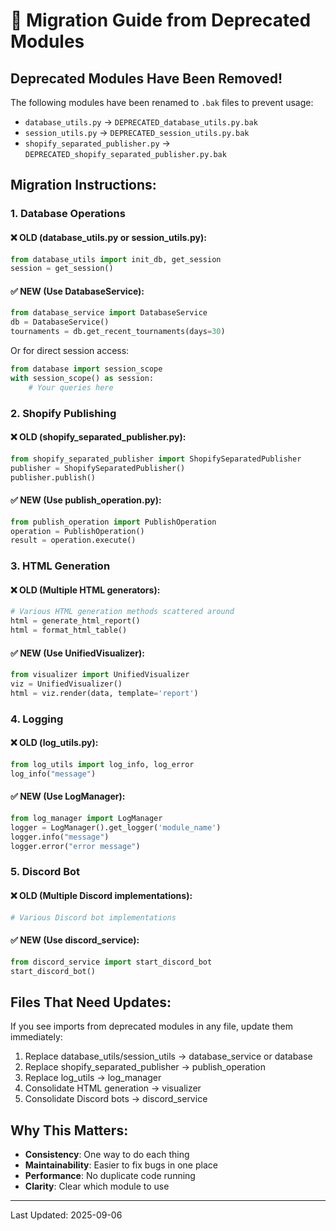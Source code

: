 # 🔄 Migration Guide from Deprecated Modules

## Deprecated Modules Have Been Removed!

The following modules have been renamed to `.bak` files to prevent usage:
- `database_utils.py` → `DEPRECATED_database_utils.py.bak`
- `session_utils.py` → `DEPRECATED_session_utils.py.bak`  
- `shopify_separated_publisher.py` → `DEPRECATED_shopify_separated_publisher.py.bak`

## Migration Instructions:

### 1. Database Operations

#### ❌ OLD (database_utils.py or session_utils.py):
```python
from database_utils import init_db, get_session
session = get_session()
```

#### ✅ NEW (Use DatabaseService):
```python
from database_service import DatabaseService
db = DatabaseService()
tournaments = db.get_recent_tournaments(days=30)
```

Or for direct session access:
```python
from database import session_scope
with session_scope() as session:
    # Your queries here
```

### 2. Shopify Publishing

#### ❌ OLD (shopify_separated_publisher.py):
```python
from shopify_separated_publisher import ShopifySeparatedPublisher
publisher = ShopifySeparatedPublisher()
publisher.publish()
```

#### ✅ NEW (Use publish_operation.py):
```python
from publish_operation import PublishOperation
operation = PublishOperation()
result = operation.execute()
```

### 3. HTML Generation

#### ❌ OLD (Multiple HTML generators):
```python
# Various HTML generation methods scattered around
html = generate_html_report()
html = format_html_table()
```

#### ✅ NEW (Use UnifiedVisualizer):
```python
from visualizer import UnifiedVisualizer
viz = UnifiedVisualizer()
html = viz.render(data, template='report')
```

### 4. Logging

#### ❌ OLD (log_utils.py):
```python
from log_utils import log_info, log_error
log_info("message")
```

#### ✅ NEW (Use LogManager):
```python
from log_manager import LogManager
logger = LogManager().get_logger('module_name')
logger.info("message")
logger.error("error message")
```

### 5. Discord Bot

#### ❌ OLD (Multiple Discord implementations):
```python
# Various Discord bot implementations
```

#### ✅ NEW (Use discord_service):
```python
from discord_service import start_discord_bot
start_discord_bot()
```

## Files That Need Updates:

If you see imports from deprecated modules in any file, update them immediately:

1. Replace database_utils/session_utils → database_service or database
2. Replace shopify_separated_publisher → publish_operation  
3. Replace log_utils → log_manager
4. Consolidate HTML generation → visualizer
5. Consolidate Discord bots → discord_service

## Why This Matters:

- **Consistency**: One way to do each thing
- **Maintainability**: Easier to fix bugs in one place
- **Performance**: No duplicate code running
- **Clarity**: Clear which module to use

---
Last Updated: 2025-09-06